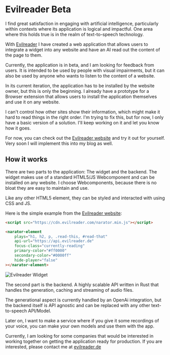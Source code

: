 # Evilreader Beta

I find great satisfaction in engaging with artificial intelligence, particularly within contexts where its application is logical and impactful.
One area where this holds true is in the realm of text-to-speech technology.

With [Evilreader](https://evilreader.de) I have created a web application that allows users to integrate a widget
into any website and have an AI read out the content of the page to them.

Currently, the application is in beta, and I am looking for feedback from users.
It is intended to be used by people with visual impairments, but it can also be used by anyone who wants to listen to the content of a website.

In its current iteration, the application has to be installed by the website owner, but
this is only the beginning. I already have a prototype for a Browser extension that allows users to
install the application themselves and use it on any website.

I can't control how other sites show their information, which might make it hard to read things in the right order. I'm trying to fix this, but for now, I only have a basic version of a solution. I'll keep working on it and let you know how it goes.

For now, you can check out the [Evilreader website](https://evilreader.de/docs) and try it out for yourself.
Very soon I will implement this into my blog as well.

## How it works

There are two parts to the application: The widget and the backend. The widget makes use
of a standard HTML5/JS Webcomponent and can be installed on any website.
I choose Webcomponents, because there is no bloat they are easy to maintain and use.

Like any other HTML5 element, they can be styled and interacted with using CSS and JS.

Here is the simple example from the [Evilreader website](https://evilreader.de/docs):

```html
<script src="https://cdn.evilreader.com/narator.min.js"></script>

<narator-element
    plays="h1, h2, p, .read-this, #read-that"
    api-url="https://api.evilreader.de"
    focus-class="currently-reading"
    primary-color="#ff0000"
    secondary-color="#0000ff"
    hide-player="false"
></narator-element>
```

![Evilreader Widget](/media/evilreader-beta/widget.jpeg)

The second part is the backend. A highly scalable API written in Rust that handles the generation, caching and streaming
of audio files.

The generational aspect is currently handled by an OpenAi integration, but the backend itself
is API agnostic and can be replaced with any other text-to-speech API/Model.

Later on, I want to make a service where if you give it some recordings of your voice, you can make your own models and use them with the app.

Currently, I am looking for some companies that would be interested in working together on
getting the application ready for production. If you are interested, please contact me at [evilreader.de](https://evilreader.de/contact)
